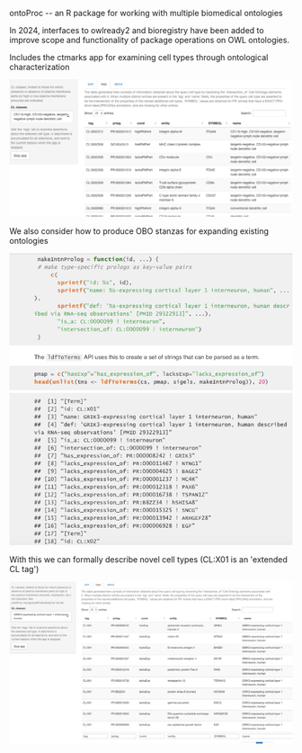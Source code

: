 
ontoProc -- an R package for working with multiple biomedical ontologies

In 2024, interfaces to owlready2 and bioregistry have been added to improve
scope and functionality of package operations on OWL ontologies.

Includes the ctmarks app for examining cell types through ontological characterization

![](https://github.com/vjcitn/ontoProc/raw/main/ctmarks.png)

We also consider how to produce OBO stanzas for expanding existing ontologies

![](https://github.com/vjcitn/ontoProc/raw/main/ldfToTerm.png)

With this we can formally describe novel cell types (CL:X01 is an 'extended CL tag')

![](https://github.com/vjcitn/ontoProc/raw/main/GRIK3table.png)

